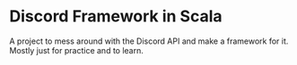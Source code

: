 # Discord Framework in Scala

A project to mess around with the Discord API and make a framework for it.
Mostly just for practice and to learn.
